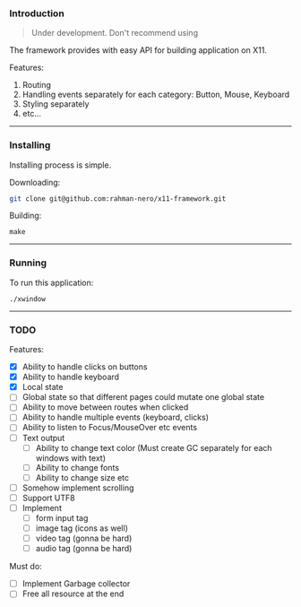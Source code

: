 ### Introduction

> Under development. Don't recommend using

The framework provides with easy API for building application on X11.

Features:
1. Routing
2. Handling events separately for each category: Button, Mouse, Keyboard
3. Styling separately
4. etc...

---

### Installing

Installing process is simple.

Downloading: 
```bash
git clone git@github.com:rahman-nero/x11-framework.git
```

Building:
```
make
```

---
### Running


To run this application:
```
./xwindow
```


---

### TODO

Features:
- [x] Ability to handle clicks on buttons
- [x] Ability to handle keyboard
- [x] Local state
- [ ] Global state so that different pages could mutate one global state 
- [ ] Ability to move between routes when clicked
- [ ] Ability to handle multiple events (keyboard, clicks)
- [ ] Ability to listen to Focus/MouseOver etc events
- [ ] Text output
  - [ ] Ability to change text color (Must create GC separately for each windows with text)
  - [ ] Ability to change fonts
  - [ ] Ability to change size etc
- [ ] Somehow implement scrolling
- [ ] Support UTF8 
- [ ] Implement
    - [ ] form input tag
    - [ ] image tag (icons as well)
    - [ ] video tag (gonna be hard)
    - [ ] audio tag (gonna be hard)

Must do:
- [ ] Implement Garbage collector
- [ ] Free all resource at the end
